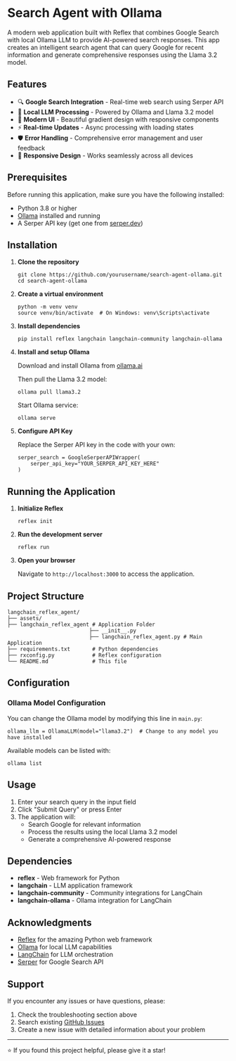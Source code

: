 Search Agent with Ollama
========================

A modern web application built with Reflex that combines Google Search with local Ollama LLM to provide AI-powered search responses. This app creates an intelligent search agent that can query Google for recent information and generate comprehensive responses using the Llama 3.2 model.

Features
--------

-   🔍 **Google Search Integration** - Real-time web search using Serper API
-   🤖 **Local LLM Processing** - Powered by Ollama and Llama 3.2 model
-   🎨 **Modern UI** - Beautiful gradient design with responsive components
-   ⚡ **Real-time Updates** - Async processing with loading states
-   🛡️ **Error Handling** - Comprehensive error management and user feedback
-   📱 **Responsive Design** - Works seamlessly across all devices

Prerequisites
-------------

Before running this application, make sure you have the following installed:

-   Python 3.8 or higher
-   [Ollama](https://ollama.ai/) installed and running
-   A Serper API key (get one from [serper.dev](https://serper.dev/))

Installation
------------

1.  **Clone the repository**

    ```
    git clone https://github.com/yourusername/search-agent-ollama.git
    cd search-agent-ollama

    ```

2.  **Create a virtual environment**

    ```
    python -m venv venv
    source venv/bin/activate  # On Windows: venv\Scripts\activate

    ```

3.  **Install dependencies**

    ```
    pip install reflex langchain langchain-community langchain-ollama

    ```

4.  **Install and setup Ollama**

    Download and install Ollama from [ollama.ai](https://ollama.ai/)

    Then pull the Llama 3.2 model:

    ```
    ollama pull llama3.2

    ```

    Start Ollama service:

    ```
    ollama serve

    ```

5.  **Configure API Key**

    Replace the Serper API key in the code with your own:

    ```
    serper_search = GoogleSerperAPIWrapper(
        serper_api_key="YOUR_SERPER_API_KEY_HERE"
    )

    ```

Running the Application
-----------------------

1.  **Initialize Reflex**

    ```
    reflex init

    ```

2.  **Run the development server**

    ```
    reflex run

    ```

3.  **Open your browser**

    Navigate to `http://localhost:3000` to access the application.

Project Structure
-----------------

```
langchain_reflex_agent/
├── assets/
├── langchain_reflex_agent # Application Folder
                          ├── __init__.py
                          ├── langchain_reflex_agent.py # Main Application
├── requirements.txt       # Python dependencies
├── rxconfig.py            # Reflex configuration
└── README.md              # This file

```

Configuration
-------------

### Ollama Model Configuration

You can change the Ollama model by modifying this line in `main.py`:

```
ollama_llm = OllamaLLM(model="llama3.2")  # Change to any model you have installed

```

Available models can be listed with:

```
ollama list

```

Usage
-----

1.  Enter your search query in the input field
2.  Click "Submit Query" or press Enter
3.  The application will:
    -   Search Google for relevant information
    -   Process the results using the local Llama 3.2 model
    -   Generate a comprehensive AI-powered response

Dependencies
------------

-   **reflex** - Web framework for Python
-   **langchain** - LLM application framework
-   **langchain-community** - Community integrations for LangChain
-   **langchain-ollama** - Ollama integration for LangChain

Acknowledgments
---------------

-   [Reflex](https://reflex.dev/) for the amazing Python web framework
-   [Ollama](https://ollama.ai/) for local LLM capabilities
-   [LangChain](https://langchain.com/) for LLM orchestration
-   [Serper](https://serper.dev/) for Google Search API

Support
-------

If you encounter any issues or have questions, please:

1.  Check the troubleshooting section above
2.  Search existing [GitHub Issues](https://github.com/yourusername/search-agent-ollama/issues)
3.  Create a new issue with detailed information about your problem

* * * * *

⭐ If you found this project helpful, please give it a star!